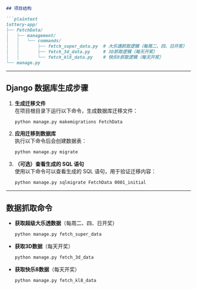 ```markdown
## 项目结构

```plaintext
lottery-app/
├── FetchData/
│   ├── management/
│   │   └── commands/
│   │       ├── fetch_super_data.py  # 大乐透抓取逻辑（每周二、四、日开奖）
│   │       ├── fetch_3d_data.py     # 3D抓取逻辑（每天开奖）
│   │       └── fetch_kl8_data.py    # 快乐8抓取逻辑（每天开奖）
└── manage.py
```

---

## Django 数据库生成步骤

1. **生成迁移文件**  
   在项目根目录下运行以下命令，生成数据库迁移文件：  
   ```bash
   python manage.py makemigrations FetchData
   ```

2. **应用迁移到数据库**  
   执行以下命令后会创建数据表：  
   ```bash
   python manage.py migrate
   ```

3. **（可选）查看生成的 SQL 语句**  
   使用以下命令可以查看生成的 SQL 语句，用于验证迁移内容：  
   ```bash
   python manage.py sqlmigrate FetchData 0001_initial
   ```

---

## 数据抓取命令

- **获取超级大乐透数据**（每周二、四、日开奖）  
  ```bash
  python manage.py fetch_super_data
  ```

- **获取3D数据**（每天开奖）  
  ```bash
  python manage.py fetch_3d_data
  ```

- **获取快乐8数据**（每天开奖）  
  ```bash
  python manage.py fetch_kl8_data
  ```
```